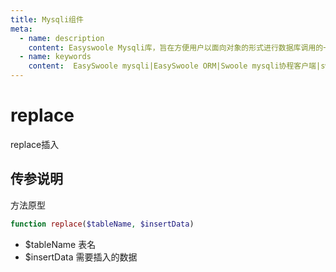 ```yaml
---
title: Mysqli组件
meta:
  - name: description
    content: Easyswoole Mysqli库，旨在方便用户以面向对象的形式进行数据库调用的一个库。并且为Orm组件等高级用法提供了基础支持
  - name: keywords
    content:  EasySwoole mysqli|EasySwoole ORM|Swoole mysqli协程客户端|swoole ORM
---
```

# replace

replace插入

## 传参说明

方法原型
```php
function replace($tableName, $insertData)
```

- $tableName 表名
- $insertData 需要插入的数据